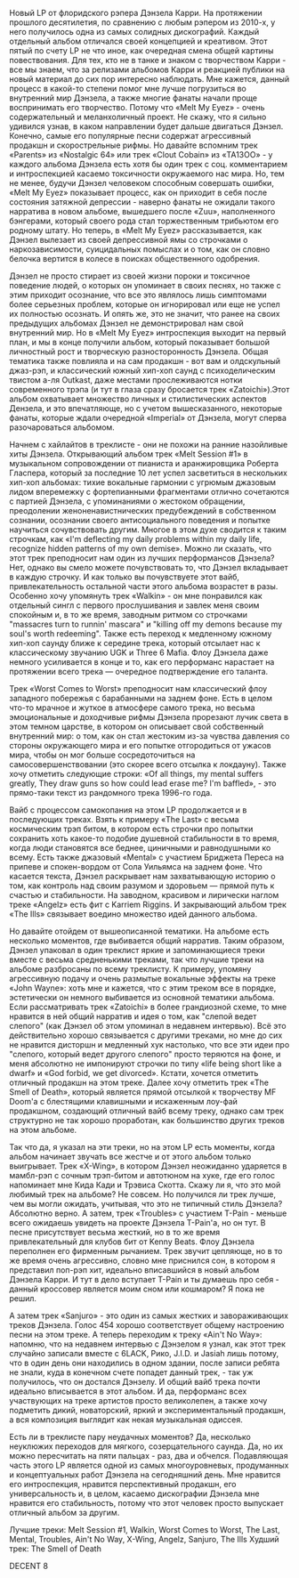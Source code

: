 Новый LP от флоридского рэпера Дэнзела Карри. На протяжении прошлого десятилетия, по сравнению с любым рэпером из 2010-х, у него получилось одна из самых солидных дискографий. Каждый отдельный альбом отличался своей концепцией и креативом. Этот пятый по счету LP не что иное, как очередная смена общей картины повествования. Для тех, кто не в танке и знаком с творчеством Карри - все мы знаем, что за релизами альбомов Карри и реакцией публики на новый материал до сих пор интересно наблюдать. Мне кажется, данный процесс в какой-то степени помог мне лучше погрузиться во внутренний мир Дэнзела, а также многие фанаты начали проще воспринимать его творчество. Потому что «Melt My Eyez» - очень содержательный и меланхоличный проект. Не скажу, что я сильно удивился узнав, в каком направлении будет дальше двигаться Дэнзел. Конечно, самые его популярные песни содержат агрессивный продакшн и скорострельные рифмы. Но давайте вспомним трек «Parents» из «Nostalgic 64» или трек «Clout Cobain» из «TA13OO» - у каждого альбома Дэнзела есть хотя бы один трек с соц. комментарием и интроспекцией касаемо токсичности окружаемого нас мира. Но, тем не менее, будучи Дэнзел человеком способным совершать ошибки, «Melt My Eyez» показывает процесс, как он приходит в себя после состояния затяжной депрессии - наверно фанаты не ожидали такого нарратива в новом альбоме, вышедшего после «Zuu», наполненного бэнгерами, который своего рода стал торжественным трибьютом его родному штату. Но теперь, в «Melt My Eyez» рассказывается, как Дэнзел вылезает из своей депрессивной ямы со строчками о наркозависимости, суицидальных помыслах и о том, как он словно белочка вертится в колесе в поисках общественного одобрения.

Дэнзел не просто стирает из своей жизни пороки и токсичное поведение людей, о которых он упоминает в своих песнях, но также с этим приходит осознание, что все это являлось лишь симптомами более серьезных проблем, которые он игнорировал или еще не успел их полностью осознать. И опять же, это не значит, что ранее на своих предыдущих альбомах Дэнзел не демонстрировал нам свой внутренний мир. Но в «Melt My Eyez» интроспекция выходит на первый план, и мы в конце получили альбом, который показывает большой личностный рост и творческую разносторонность Дэнзела. Общая тематика также повлияла и на сам продакшн - вот вам и олдскульный джаз-рэп, и классический южный хип-хоп саунд с психоделическим твистом а-ля Outkast, даже местами прослеживаются нотки современного трэпа (и тут в глаза сразу бросается трек «Zatoichi»).Этот альбом охватывает множество личных и стилистических аспектов Дензела, и это впечатляюще, но с учетом вышесказанного, некоторые фанаты, которые ждали очередной «Imperial» от Дэнзела, могут сперва разочароваться альбомом.

Начнем с хайлайтов в треклисте - они не похожи на ранние назойливые хиты Дэнзела. Открывающий альбом трек «Melt Session #1» в музыкальном сопровождении от пианиста и аранжировщика Роберта Гласпера, который за последние 10 лет успел засветиться в нескольких хип-хоп альбомах: тихие вокальные гармонии с угрюмым джазовым лидом вперемежку с фортепианными фрагментами отлично сочетаются с партией Дэнзела, с упоминаниями о жестоком обращении, преодолении женоненавистнических предубеждений в собственном сознании, осознании своего антисоциального поведения и попытке научиться сочувствовать другим. Многое в этом духе сводится к таким строчкам, как «I'm deflecting my daily problems within my daily life, recognize hidden patterns of my own demise». Можно ли сказать, что этот трек преподносит нам один из лучших перформансов Дэнзела? Нет, однако вы смело можете почувствовать то, что Дэнзел вкладывает в каждую строчку. И как только вы почувствуете этот вайб, привлекательность остальной части этого альбома возрастет в разы. Особенно хочу упомянуть трек «Walkin» - он мне понравился как отдельный сингл с первого прослушивания и завлек меня своим спокойным и, в то же время, заводным ритмом со строчками "massacres turn to runnin' mascara" и "killing off my demons because my soul's worth redeeming". Также есть переход к медленному южному хип-хоп саунду ближе к середине трека, который отсылает нас к классическому звучанию UGK и Three 6 Mafia. Флоу Дэнзела даже немного усиливается в конце и то, как его перформанс нарастает на протяжении всего трека — очередное подтверждение его таланта.

Трек «Worst Comes to Worst» преподносит нам классический флоу западного побережья с барабанными на заднем фоне. Есть в целом что-то мрачное и жуткое в атмосфере самого трека, но весьма эмоциональные и доходчивые рифмы Дэнзела прорезают лучик света в этом темном царстве, в котором он описывает свой собственный внутренний мир: о том, как он стал жестоким из-за чувства давления со стороны окружающего мира и его попытке отгородиться от ужасов мира, чтобы он мог больше сосредоточиться на самосовершенствовании (это скорее всего отсылка к локдауну). Также хочу отметить следующие строки: «Of all things, my mental suffers greatly, They draw guns so how could lead erase me? I'm baffled», - это прямо-таки текст из рандомного трека 1996-го года.

Вайб с процессом самокопания на этом LP продолжается и в последующих треках. Взять к примеру «The Last» с весьма космическим трэп битом, в котором есть строчки про попытки сохранить хоть какое-то подобие душевной стабильности в то время, когда люди становятся все беднее, циничными и равнодушными ко всему. Есть также джазовый «Mental» с участием Бриджета Переса на припеве и спокен-вордом от Сола Уильямса на заднем фоне. Что касается текста, Дэнзел раскрывает нам захватывающую историю о том, как контроль над своим разумом и здоровьем — прямой путь к счастью и стабильности. На заводном, красивом и лирически наглом треке «Angelz» есть фит с Karriem Riggins. И закрывающий альбом трек «The Ills» связывает воедино множество идей данного альбома.

Но давайте отойдем от вышеописанной тематики. На альбоме есть несколько моментов, где выбивается общий нарратив. Таким образом, Дэнзел упаковал в один треклист яркие и запоминающиеся треки вместе с весьма средненькими треками, так что лучшие треки на альбоме разбросаны по всему треклисту. К примеру, упомяну агрессивную подачу и очень размытые вокальные эффекты на треке «John Wayne»: хоть мне и кажется, что с этим треком все в порядке, эстетически он немного выбивается из основной тематики альбома. Если рассматривать трек «Zatoichi» в более грандиозной схеме, то мне нравится в ней общий нарратив и идея о том, как "слепой ведет слепого" (как Дэнзел об этом упоминал в недавнем интервью). Всё это действительно хорошо связывается с другими треками, но мне до сих не нравится дисторшн и медленный хук настолько, что все эти идеи про "слепого, который ведет другого слепого" просто теряются на фоне, и меня абсолютно не импонируют строчки по типу «life being short like a dwarf» и «God forbid, we get divorced». Кстати, хочется отметить отличный продакшн на этом треке. Далее хочу отметить трек «The Smell of Death», который является прямой отсылкой к творчеству MF Doom'a с блестящими клавишными и искаженным лоу-фай продакшном, создающий отличный вайб всему треку, однако сам трек структурно не так хорошо проработан, как большинство других треков на этом альбоме.

Так что да, я указал на эти треки, но на этом LP есть моменты, когда альбом начинает звучать все жестче и от этого альбом только выигрывает. Трек «X-Wing», в котором Дэнзел неожиданно ударяется в мамбл-рэп с сочным трэп-битом и автотюном на хуке, где его голос напоминает мне Кида Кади и Трэвиса Скотта. Скажу ли я, что это мой любимый трек на альбоме? Не совсем. Но получился ли трек лучше, чем вы могли ожидать, учитывая, что это не типичный стиль Дэнзела? Абсолютно верно. А затем, трек «Troubles» с участием T-Pain - меньше всего ожидаешь увидеть на проекте Дэнзела T-Pain'а, но он тут. В песне присутствует весьма жесткий, но в то же время привлекательный для клубов бит от Kenny Beats. Флоу Дэнзела переполнен его фирменным рычанием. Трек звучит цепляюще, но в то же время очень агрессивно, словно мне приснился сон, в котором я представил поп-рэп хит, идеально вписавшийся в новый альбом Дэнзела Карри. И тут в дело вступает T-Pain и ты думаешь про себя - данный кроссовер является моим сном или кошмаром? Я пока не решил.

А затем трек «Sanjuro» - это один из самых жестких и завораживающих треков Дэнзела. Голос 454 хорошо соответствует общему настроению песни на этом треке. А теперь переходим к треку «Ain't No Way»: напомню, что на недавнем интервью с Дэнзелом я узнал, как этот трек случайно записали вместе с 6LACK, Рико, J.I.D. и Jasiah лишь потому, что в один день они находились в одном здании, после записи ребята не знали, куда в конечном счете попадет данный трек, - так уж получилось, что он достался Дэнзелу. И общий вайб трека почти идеально вписывается в этот альбом. И да, перформанс всех участвующих на треке артистов просто великолепен, а также хочу подметить дикий, новаторский, яркий и экспериментальный продакшн, а вся композиция выглядит как некая музыкальная одиссея.

Есть ли в треклисте пару неудачных моментов? Да, несколько неуклюжих переходов для мягкого, созерцательного саунда. Да, но их можно пересчитать на пяти пальцах - раз, два и обчелся. Подавляющая часть этого LP является одной из самых многоуровневых, продуманных и концептуальных работ Дэнзела на сегодняшний день. Мне нравится его интроспекция, нравится перспективный продакшн, его универсальность и, в целом, касаемо дискографии Дэнзела мне нравится его стабильность, потому что этот человек просто выпускает отличный альбом за другим.

Лучшие треки: Melt Session #1, Walkin, Worst Comes to Worst, The Last, Mental, Troubles, Ain't No Way, X-Wing, Angelz, Sanjuro, The Ills
Худший трек: The Smell of Death

DECENT 8
